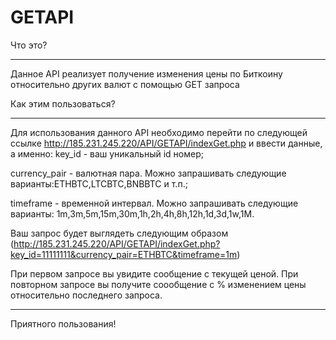 # GETAPI
Что это?
***
Данное API реализует получение изменения цены по Биткоину относительно других валют с помощью GET запроса

Как этим пользоваться?
***
Для использования данного API необходимо перейти по следующей ссылке <http://185.231.245.220/API/GETAPI/indexGet.php> и ввести данные, а именно:
key_id - ваш уникальный id номер;

currency_pair - валютная пара. Можно запрашивать следующие варианты:ETHBTC,LTCBTC,BNBBTC и т.п.;

timeframe - временной интервал. Можно запрашивать следующие варианты: 1m,3m,5m,15m,30m,1h,2h,4h,8h,12h,1d,3d,1w,1M.

Ваш запрос будет выглядеть следующим образом (http://185.231.245.220/API/GETAPI/indexGet.php?key_id=11111111&currency_pair=ETHBTC&timeframe=1m)

При первом запросе вы увидите сообщение с текущей ценой. При повторном запросе вы получите соообщение с % изменением цены относительно последнего запроса.

***
Приятного пользования!
